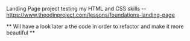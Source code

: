 Landing Page project testing my HTML and CSS skills -- https://www.theodinproject.com/lessons/foundations-landing-page

** Wil have a look later a the code in order to refactor and make it more beautiful **
